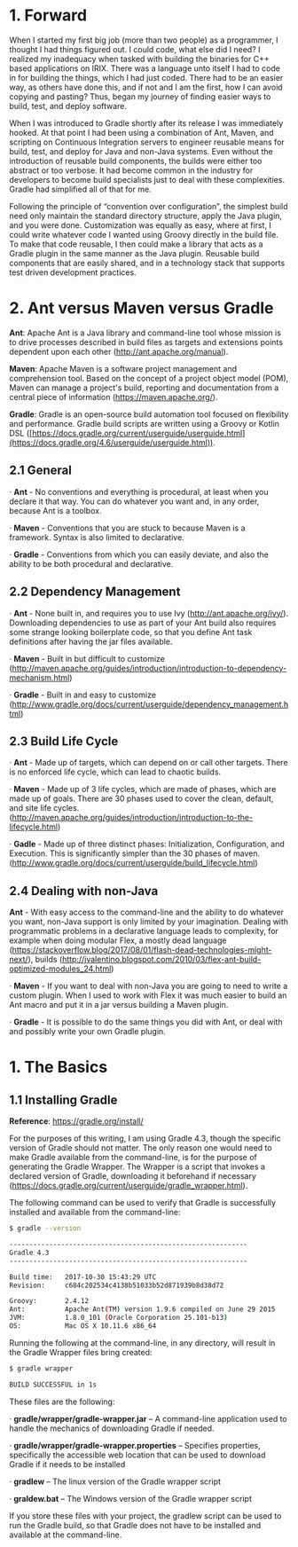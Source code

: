 # 1.      Forward

When I started my first big job (more than two people) as a programmer, I thought I had things figured out. I could code, what else did I need? I realized my inadequacy when tasked with building the binaries for C++ based applications on IRIX. There was a language unto itself I had to code in for building the things, which I had just coded. There had to be an easier way, as others have done this, and if not and I am the first, how I can avoid copying and pasting? Thus, began my journey of finding easier ways to build, test, and deploy software.

When I was introduced to Gradle shortly after its release I was immediately hooked. At that point I had been using a combination of Ant, Maven, and scripting on Continuous Integration servers to engineer reusable means for build, test, and deploy for Java and non-Java systems. Even without the introduction of reusable build components, the builds were either too abstract or too verbose. It had become common in the industry for developers to become build specialists just to deal with these complexities. Gradle had simplified all of that for me.

Following the principle of “convention over configuration”, the simplest build need only maintain the standard directory structure, apply the Java plugin, and you were done. Customization was equally as easy, where at first, I could write whatever code I wanted using Groovy directly in the build file. To make that code reusable, I then could make a library that acts as a Gradle plugin in the same manner as the Java plugin. Reusable build components that are easily shared, and in a technology stack that supports test driven development practices.

# 2.      Ant versus Maven versus Gradle

**Ant**: Apache Ant is a Java library and command-line tool whose mission is to drive processes described in build files as targets and extensions points dependent upon each other (http://ant.apache.org/manual). 

**Maven**: Apache Maven is a software project management and comprehension tool. Based on the concept of a project object model (POM), Maven can manage a project's build, reporting and documentation from a central piece of information (https://maven.apache.org/). 

**Gradle**: Gradle is an open-source build automation tool focused on flexibility and performance. Gradle build scripts are written using a Groovy or Kotlin DSL ([https://docs.gradle.org/current/userguide/userguide.html](https://docs.gradle.org/4.6/userguide/userguide.html)).

## 2.1      General

·   **Ant** - No conventions and everything is procedural, at least when you declare it that way. You can do whatever you want and, in any order, because Ant is a toolbox.

·   **Maven** - Conventions that you are stuck to because Maven is a framework. Syntax is also limited to declarative.

·   **Gradle** - Conventions from which you can easily deviate, and also the ability to be both procedural and declarative.

## 2.2      Dependency Management

·   **Ant** - None built in, and requires you to use Ivy (http://ant.apache.org/ivy/). Downloading dependencies to use as part of your Ant build also requires some strange looking boilerplate code, so that you define Ant task definitions after having the jar files available.

·   **Maven** - Built in but difficult to customize (http://maven.apache.org/guides/introduction/introduction-to-dependency-mechanism.html)

·   **Gradle** - Built in and easy to customize (http://www.gradle.org/docs/current/userguide/dependency_management.html)

## 2.3      Build Life Cycle

·   **Ant** - Made up of targets, which can depend on or call other targets. There is no enforced life cycle, which can lead to chaotic builds.

·   **Maven** - Made up of 3 life cycles, which are made of phases, which are made up of goals. There are 30 phases used to cover the clean, default, and site life cycles. (http://maven.apache.org/guides/introduction/introduction-to-the-lifecycle.html)

·   **Gadle** - Made up of three distinct phases: Initialization, Configuration, and Execution. This is significantly simpler than the 30 phases of maven. (http://www.gradle.org/docs/current/userguide/build_lifecycle.html)

## 2.4      Dealing with non-Java

**Ant** - With easy access to the command-line and the ability to do whatever you want, non-Java support is only limited by your imagination. Dealing with programmatic problems in a declarative language leads to complexity, for example when doing modular Flex, a mostly dead language (https://stackoverflow.blog/2017/08/01/flash-dead-technologies-might-next/), builds (http://jvalentino.blogspot.com/2010/03/flex-ant-build-optimized-modules_24.html)

·   **Maven** - If you want to deal with non-Java you are going to need to write a custom plugin. When I used to work with Flex it was much easier to build an Ant macro and put it in a jar versus building a Maven plugin.

·   **Gradle** - It is possible to do the same things you did with Ant, or deal with and possibly write your own Gradle plugin.

# 1.      The Basics

## 1.1      Installing Gradle

**Reference**: https://gradle.org/install/

For the purposes of this writing, I am using Gradle 4.3, though the specific version of Gradle should not matter. The only reason one would need to make Gradle available from the command-line, is for the purpose of generating the Gradle Wrapper. The Wrapper is a script that invokes a declared version of Gradle, downloading it beforehand if necessary (https://docs.gradle.org/current/userguide/gradle_wrapper.html).

The following command can be used to verify that Gradle is successfully installed and available from the command-line:

```bash
$ gradle --version

------------------------------------------------------------
Gradle 4.3
------------------------------------------------------------

Build time:   2017-10-30 15:43:29 UTC
Revision:     c684c202534c4138b51033b52d871939b8d38d72

Groovy:       2.4.12
Ant:          Apache Ant(TM) version 1.9.6 compiled on June 29 2015
JVM:          1.8.0_101 (Oracle Corporation 25.101-b13)
OS:           Mac OS X 10.11.6 x86_64
```

Running the following at the command-line, in any directory, will result in the Gradle Wrapper files bring created:

```bash
$ gradle wrapper

BUILD SUCCESSFUL in 1s
```

These files are the following:

·   **gradle/wrapper/gradle-wrapper.jar** – A command-line application used to handle the mechanics of downloading Gradle if needed.

·   **gradle/wrapper/gradle-wrapper.properties** – Specifies properties, specifically the accessible web location that can be used to download Gradle if it needs to be installed

·   **gradlew** – The linux version of the Gradle wrapper script

·   **graldew.bat** – The Windows version of the Gradle wrapper script

If you store these files with your project, the gradlew script can be used to run the Gradle build, so that Gradle does not have to be installed and available at the command-line.